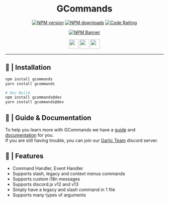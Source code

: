 <div align="center">
    <h1><b>GCommands</b></h1>
  <p>
    <a href="https://www.npmjs.com/package/gcommands"><img src="https://img.shields.io/npm/v/gcommands?maxAge=3600" alt="NPM version" /></a>
    <a href="https://www.npmjs.com/package/gcommands"><img src="https://img.shields.io/npm/dt/gcommands?maxAge=3600" alt="NPM downloads" /></a>
    <a href="https://www.codefactor.io/repository/github/garlic-team/gcommands/overview/dev"><img src="https://www.codefactor.io/repository/github/garlic-team/gcommands/badge/dev" alt="Code Raiting" /></a>
  </p>
  <p>
    <a href="https://www.npmjs.com/package/gcommands"><img src="https://nodei.co/npm/gcommands.png?downloads=true&stars=true" alt="NPM Banner"></a>
  </p>
  <p>
    <a href="https://ko-fi.com/H2H05FNRL"><img src="https://garlic-team.github.io/GarMod/sources/support-ko-fi.svg" height="30" /></a>
    <a href="https://github.com/Garlic-Team/GCommands"><img src="https://garlic-team.github.io/GarMod/sources/open-source.svg" height="30" /></a>
    <img src="https://forthebadge.com/images/badges/made-with-javascript.svg" height="30" />
  </p>
</div>

---

## 📂 | Installation

```sh
npm install gcommands
yarn install gcommands

# Dev Build
npm install gcommands@dev
yarn install gcommands@dev
```

## 🐢 | Guide & Documentation
To help you learn more with GCommands we have a [guide](https://gcommands.js.org/guide/) and [documentation](https://gcommands.js.org/docs/) for you.  
If you are still having trouble, you can join our [Garlic Team](https://discord.gg/AjKJSBbGm2) discord server.

## 👀 | Features

- Command Handler, Event Handler
- Supports slash, legacy and context menus commands
- Supports custom i18n messages
- Supports discord.js v12 and v13
- Simply have a legacy and slash command in 1 file
- Supports many types of arguments